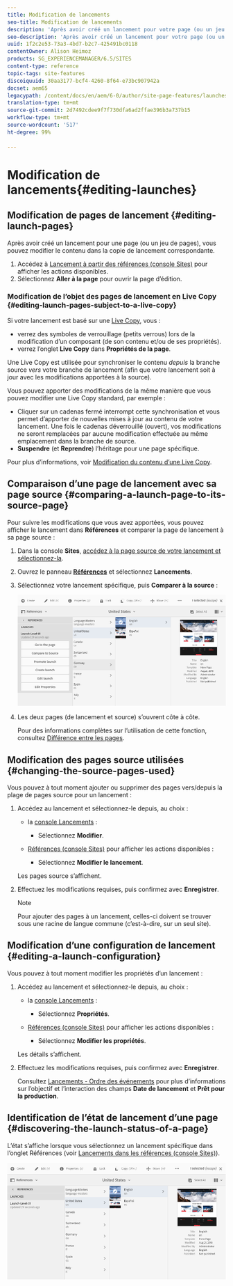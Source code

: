 ```yaml
---
title: Modification de lancements
seo-title: Modification de lancements
description: 'Après avoir créé un lancement pour votre page (ou un jeu de pages), vous pouvez modifier le contenu dans la copie de lancement de la ou des pages. '
seo-description: 'Après avoir créé un lancement pour votre page (ou un jeu de pages), vous pouvez modifier le contenu dans la copie de lancement de la ou des pages. '
uuid: 1f2c2e53-73a3-4bd7-b2c7-425491bc0118
contentOwner: Alison Heimoz
products: SG_EXPERIENCEMANAGER/6.5/SITES
content-type: reference
topic-tags: site-features
discoiquuid: 30aa3177-bcf4-4260-8f64-e73bc907942a
docset: aem65
legacypath: /content/docs/en/aem/6-0/author/site-page-features/launches
translation-type: tm+mt
source-git-commit: 2d7492cdee9f7f730dfa6ad2ffae396b3a737b15
workflow-type: tm+mt
source-wordcount: '517'
ht-degree: 99%

---
```



# Modification de lancements{#editing-launches}

## Modification de pages de lancement {#editing-launch-pages}

Après avoir créé un lancement pour une page (ou un jeu de pages), vous pouvez modifier le contenu dans la copie de lancement correspondante.

1. Accédez à [Lancement à partir des références (console Sites)](/help/sites-authoring/launches.md#launches-in-references-sites-console) pour afficher les actions disponibles.
1. Sélectionnez **Aller à la page** pour ouvrir la page d’édition.

### Modification de l’objet des pages de lancement en Live Copy   {#editing-launch-pages-subject-to-a-live-copy}

Si votre lancement est basé sur une [Live Copy](/help/sites-administering/msm.md), vous :

* verrez des symboles de verrouillage (petits verrous) lors de la modification d’un composant (de son contenu et/ou de ses propriétés).
* verrez l’onglet **Live Copy** dans **Propriétés de la page**.

Une Live Copy est utilisée pour synchroniser le contenu *depuis* la branche source *vers* votre branche de lancement (afin que votre lancement soit à jour avec les modifications apportées à la source).

Vous pouvez apporter des modifications de la même manière que vous pouvez modifier une Live Copy standard, par exemple :

* Cliquer sur un cadenas fermé interrompt cette synchronisation et vous permet d’apporter de nouvelles mises à jour au contenu de votre lancement. Une fois le cadenas déverrouillé (ouvert), vos modifications ne seront remplacées par aucune modification effectuée au même emplacement dans la branche de source.
* **Suspendre** (et **Reprendre**) l’héritage pour une page spécifique.

Pour plus d’informations, voir [Modification du contenu d’une Live Copy](/help/sites-administering/msm-livecopy.md#changing-live-copy-content).

## Comparaison d’une page de lancement avec sa page source {#comparing-a-launch-page-to-its-source-page}

Pour suivre les modifications que vous avez apportées, vous pouvez afficher le lancement dans **Références** et comparer la page de lancement à sa page source :

1. Dans la console **Sites**, [accédez à la page source de votre lancement et sélectionnez-la](/help/sites-authoring/basic-handling.md#viewingandselectingyourresources).
1. Ouvrez le panneau **[Références](/help/sites-authoring/basic-handling.md#references)** et sélectionnez **Lancements**.
1. Sélectionnez votre lancement spécifique, puis **Comparer à la source** :

   ![capture d&#39;écran_2019-03-05at121952](assets/screen-shot_2019-03-05at121952.png)

1. Les deux pages (de lancement et source) s’ouvrent côte à côte.

   Pour des informations complètes sur l’utilisation de cette fonction, consultez [Différence entre les pages](/help/sites-authoring/page-diff.md).

## Modification des pages source utilisées {#changing-the-source-pages-used}

Vous pouvez à tout moment ajouter ou supprimer des pages vers/depuis la plage de pages source pour un lancement :

1. Accédez au lancement et sélectionnez-le depuis, au choix :

   * la [console Lancements](/help/sites-authoring/launches.md#the-launches-console) :

      * Sélectionnez **Modifier**.
   * [Références (console Sites)](/help/sites-authoring/launches.md#launches-in-references-sites-console) pour afficher les actions disponibles :

      * Sélectionnez **Modifier le lancement**.

   Les pages source s’affichent.

1. Effectuez les modifications requises, puis confirmez avec **Enregistrer**.

   >[!NOTE]
   >
   >Pour ajouter des pages à un lancement, celles-ci doivent se trouver sous une racine de langue commune (c’est-à-dire, sur un seul site).

## Modification d’une configuration de lancement  {#editing-a-launch-configuration}

Vous pouvez à tout moment modifier les propriétés d’un lancement :

1. Accédez au lancement et sélectionnez-le depuis, au choix :

   * la [console Lancements](/help/sites-authoring/launches.md#the-launches-console) :

      * Sélectionnez **Propriétés**.
   * [Références (console Sites)](/help/sites-authoring/launches.md#launches-in-references-sites-console) pour afficher les actions disponibles :

      * Sélectionnez **Modifier les propriétés**.

   Les détails s’affichent.

1. Effectuez les modifications requises, puis confirmez avec **Enregistrer**.

   Consultez [Lancements - Ordre des événements](/help/sites-authoring/launches.md#launches-the-order-of-events) pour plus d’informations sur l’objectif et l’interaction des champs **Date de lancement** et **Prêt pour la production**.

## Identification de l’état de lancement d’une page  {#discovering-the-launch-status-of-a-page}

L’état s’affiche lorsque vous sélectionnez un lancement spécifique dans l’onglet Références (voir [Lancements dans les références (console Sites)](/help/sites-authoring/launches.md#launches-in-references-sites-console)).

![screen-shot_2019-03-05at121901](assets/screen-shot_2019-03-05at121901.png)
